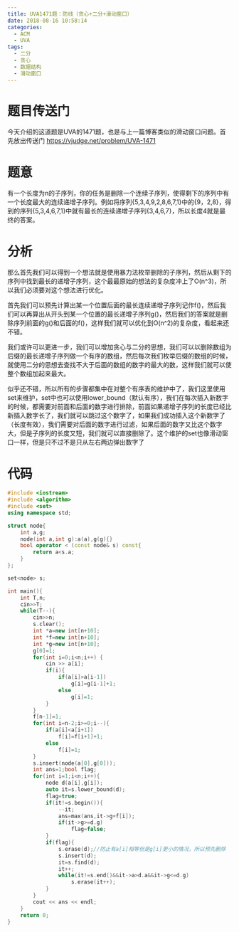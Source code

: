 ```yaml
---
title: UVA1471题：防线（贪心+二分+滑动窗口）
date: 2018-08-16 10:58:14
categories:
  - ACM
  - UVA
tags:
  - 二分
  - 贪心
  - 数据结构
  - 滑动窗口
---
```

# 题目传送门
今天介绍的这道题是UVA的1471题，也是与上一篇博客类似的滑动窗口问题。首先放出传送门
https://vjudge.net/problem/UVA-1471
# 题意
有一个长度为n的子序列，你的任务是删除一个连续子序列，使得剩下的序列中有一个长度最大的连续递增子序列。例如将序列{5,3,4,9,2,8,6,7,1}中的{9，2,8}，得到的序列{5,3,4,6,7,1}中就有最长的连续递增子序列{3,4,6,7}，所以长度4就是最终的答案。
# 分析
那么首先我们可以得到一个想法就是使用暴力法枚举删除的子序列，然后从剩下的序列中找到最长的递增子序列，这个最最原始的想法的复杂度冲上了O(n^3)，所以我们必须要对这个想法进行优化。

首先我们可以预先计算出某一个位置后面的最长连续递增子序列记作f()，然后我们可以再算出从开头到某一个位置的最长递增子序列g()，然后我们的答案就是删除序列前面的g()和后面的f()，这样我们就可以优化到O(n^2)的复杂度，看起来还不错。

我们或许可以更进一步，我们可以增加贪心与二分的思想，我们可以以删除数组为后缀的最长递增子序列做一个有序的数组，然后每次我们枚举后缀的数组的时候，就使用二分的思想去查找不大于后面的数组的数字的最大的数，这样我们就可以使整个数组加起来最大。

似乎还不错，所以所有的步骤都集中在对整个有序表的维护中了，我们这里使用set来维护，set中也可以使用lower_bound（默认有序），我们在每次插入新数字的时候，都需要对前面和后面的数字进行排除，前面如果递增子序列的长度已经比新插入数字长了，我们就可以跳过这个数字了，如果我们成功插入这个新数字了（长度有效），我们需要对后面的数字进行过滤，如果后面的数字又比这个数字大，但是子序列的长度又短，我们就可以直接删除了。这个维护的set也像滑动窗口一样，但是只不过不是只从左右两边弹出数字了
# 代码
```cpp
#include <iostream>
#include <algorithm>
#include <set>
using namespace std;

struct node{
    int a,g;
    node(int a,int g):a(a),g(g){}
    bool operator < (const node& s) const{
        return a<s.a;
    }
};

set<node> s;

int main(){
    int T,n;
    cin>>T;
    while(T--){
        cin>>n;
        s.clear();
        int *a=new int[n+10];
        int *f=new int[n+10];
        int *g=new int[n+10];
        g[0]=1;
        for(int i=0;i<n;i++) {
            cin >> a[i];
            if(i){
                if(a[i]>a[i-1])
                    g[i]=g[i-1]+1;
                else
                    g[i]=1;
            }
        }
        f[n-1]=1;
        for(int i=n-2;i>=0;i--){
            if(a[i]<a[i+1])
                f[i]=f[i+1]+1;
            else
                f[i]=1;
        }
        s.insert(node(a[0],g[0]));
        int ans=1;bool flag;
        for(int i=1;i<n;i++){
            node d(a[i],g[i]);
            auto it=s.lower_bound(d);
            flag=true;
            if(it!=s.begin()){
                --it;
                ans=max(ans,it->g+f[i]);
                if(it->g>=d.g)
                    flag=false;
            }
            if(flag){
                s.erase(d);//防止有a[i]相等但是g[i]更小的情况，所以预先删除
                s.insert(d);
                it=s.find(d);
                it++;
                while(it!=s.end()&&it->a>d.a&&it->g<=d.g)
                    s.erase(it++);
            }
        }
        cout << ans << endl;
    }
    return 0;
}
```